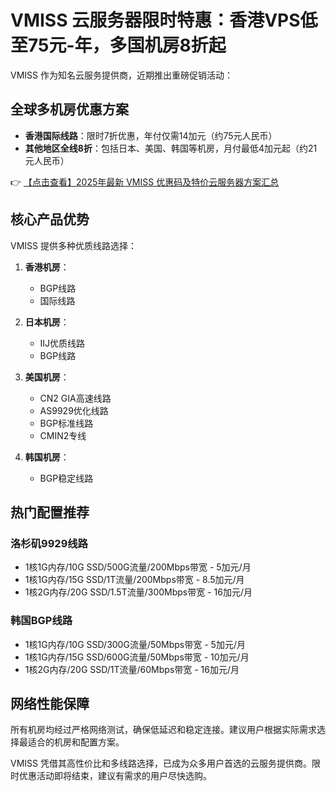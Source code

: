 # VMISS 云服务器限时特惠：香港VPS低至75元-年，多国机房8折起

VMISS 作为知名云服务提供商，近期推出重磅促销活动：

## 全球多机房优惠方案

- **香港国际线路**：限时7折优惠，年付仅需14加元（约75元人民币）
- **其他地区全线8折**：包括日本、美国、韩国等机房，月付最低4加元起（约21元人民币）

👉 [【点击查看】2025年最新 VMISS 优惠码及特价云服务器方案汇总](https://bit.ly/Vmiss)

## 核心产品优势

VMISS 提供多种优质线路选择：

1. **香港机房**：
   - BGP线路
   - 国际线路

2. **日本机房**：
   - IIJ优质线路
   - BGP线路

3. **美国机房**：
   - CN2 GIA高速线路
   - AS9929优化线路
   - BGP标准线路
   - CMIN2专线

4. **韩国机房**：
   - BGP稳定线路

## 热门配置推荐

### 洛杉矶9929线路
- 1核1G内存/10G SSD/500G流量/200Mbps带宽 - 5加元/月
- 1核1G内存/15G SSD/1T流量/200Mbps带宽 - 8.5加元/月
- 1核2G内存/20G SSD/1.5T流量/300Mbps带宽 - 16加元/月

### 韩国BGP线路
- 1核1G内存/10G SSD/300G流量/50Mbps带宽 - 5加元/月
- 1核1G内存/15G SSD/600G流量/50Mbps带宽 - 10加元/月
- 1核2G内存/20G SSD/1T流量/60Mbps带宽 - 16加元/月

## 网络性能保障

所有机房均经过严格网络测试，确保低延迟和稳定连接。建议用户根据实际需求选择最适合的机房和配置方案。

VMISS 凭借其高性价比和多线路选择，已成为众多用户首选的云服务提供商。限时优惠活动即将结束，建议有需求的用户尽快选购。